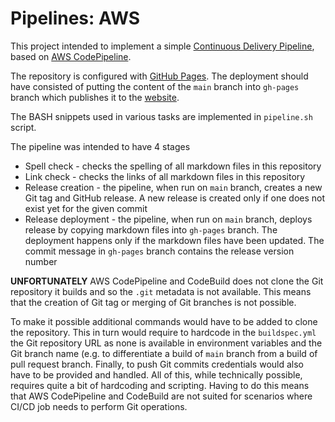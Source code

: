 # Pipelines: AWS

This project intended to implement a simple [Continuous Delivery
Pipeline](https://en.wikipedia.org/wiki/Continuous_delivery), based on [AWS
CodePipeline](https://aws.amazon.com/codepipeline/).

The repository is configured with [GitHub Pages](https://pages.github.com/).
The deployment should have consisted of putting the content of the `main`
branch into `gh-pages` branch which publishes it to the
[website](https://slawekzachcial.github.io/pipelines-aws/).

The BASH snippets used in various tasks are implemented in `pipeline.sh` script.

The pipeline was intended to have 4 stages
* Spell check - checks the spelling of all markdown files in this repository
* Link check - checks the links of all markdown files in this repository
* Release creation - the pipeline, when run on `main` branch, creates a new Git
  tag and GitHub release. A new release is created only if one does not exist
  yet for the given commit
* Release deployment - the pipeline, when run on `main` branch, deploys release
  by copying markdown files into `gh-pages` branch. The deployment happens only
  if the markdown files have been updated. The commit message in `gh-pages`
  branch contains the release version number

**UNFORTUNATELY** AWS CodePipeline and CodeBuild does not clone the Git
repository it builds and so the `.git` metadata is not available. This means
that the creation of Git tag or merging of Git branches is not possible.

To make it possible additional commands would have to be added to clone the
repository.  This in turn would require to hardcode in the `buildspec.yml` the
Git repository URL as none is available in environment variables and the Git
branch name (e.g. to differentiate a build of `main` branch from a build of
pull request branch. Finally, to push Git commits credentials would also have
to be provided and handled. All of this, while technically possible, requires
quite a bit of hardcoding and scripting. Having to do this means that AWS
CodePipeline and CodeBuild are not suited for scenarios where CI/CD job needs
to perform Git operations.
